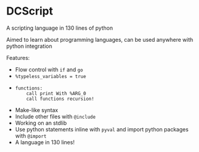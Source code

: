 # DCScript
A scripting language in 130 lines of python

Aimed to learn about programming languages, can be used anywhere with python integration

Features:
  - Flow control with `if` and `go`
  - `%typeless_variables = true`
  - ```
    functions:
        call print With %ARG_0
        call functions recursion!
    ```
  - Make-like syntax
  - Include other files with `@include`
  - Working on an stdlib
  - Use python statements inline with `pyval` and import python packages with `@import`
  - A language in 130 lines!
